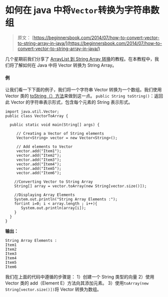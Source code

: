 # 如何在 java 中将`Vector`转换为字符串数组

> 原文： [https://beginnersbook.com/2014/07/how-to-convert-vector-to-string-array-in-java/](https://beginnersbook.com/2014/07/how-to-convert-vector-to-string-array-in-java/)

几个星期前我们分享了 [ArrayList 到 String Array 转换](https://beginnersbook.com/2013/12/how-to-convert-arraylist-to-string-array-in-java/ "How to convert ArrayList to string array in java")的教程。在本教程中，我们将了解如何在 Java 中将 Vector 转换为 String Array。

#### 例

让我们看一下下面的例子，我们将一个字符串 Vector 转换为一个数组。我们使用 Vector 类的 [toString（）方法](https://docs.oracle.com/javase/7/docs/api/java/util/Vector.html#toString())来做到这一点。
`public String toString()`：返回此 Vector 的字符串表示形式，包含每个元素的 String 表示形式。

```
import java.util.Vector;
public class VectorToArray {

  public static void main(String[] args) {

     // Creating a Vector of String elements
     Vector<String> vector = new Vector<String>();

     // Add elements to Vector
     vector.add("Item1");
     vector.add("Item2");
     vector.add("Item3");
     vector.add("Item4");
     vector.add("Item5");
     vector.add("Item6");

    //Converting Vector to String Array
    String[] array = vector.toArray(new String[vector.size()]);

    //Displaying Array Elements
    System.out.println("String Array Elements :");
    for(int i=0; i < array.length ; i++){
       System.out.println(array[i]);
    }
  }
}
```

**输出：**

```
String Array Elements :
Item1
Item2
Item3
Item4
Item5
Item6
```

我们在上面的代码中遵循的步骤是：
1）创建一个 String 类型的向量
2）使用 Vector 类的 add（Element E）方法向其添加元素。
3）使用`toArray(new String[vector.size()])`将 Vector 转换为数组。